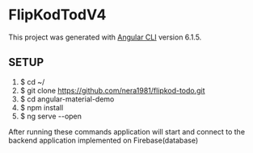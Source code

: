 # FlipKodTodV4

This project was generated with [Angular CLI](https://github.com/angular/angular-cli) version 6.1.5.

## SETUP

1) $ cd ~/
2) $ git clone https://github.com/nera1981/flipkod-todo.git
3) $ cd angular-material-demo
4) $ npm install
5) $ ng serve --open

After running these commands application will start and connect to the backend application implemented on Firebase(database)
